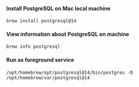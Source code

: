 #### Install PostgreSQL on Mac local machine

```
brew install postgresql@14
```

#### View information about PostgreSQL on machine
```
brew info postgresql
```

#### Run as foreground service
```
/opt/homebrew/opt/postgresql@14/bin/postgres -D /opt/homebrew/var/postgresql@14
```
